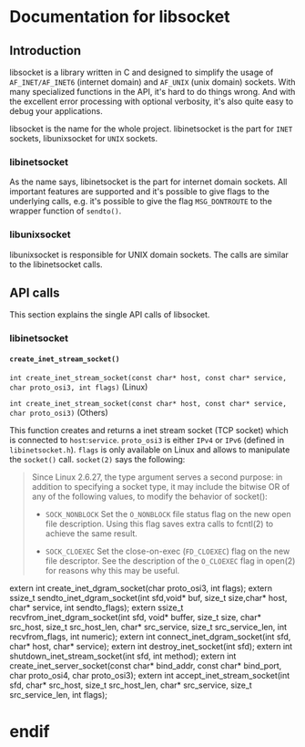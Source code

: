# Documentation for libsocket
## Introduction

libsocket is a library written in C and designed to simplify the usage of `AF_INET/AF_INET6` (internet domain) and `AF_UNIX`
(unix domain) sockets. With many specialized functions in the API, it's hard to do things wrong. And with the excellent error
processing with optional verbosity, it's also quite easy to debug your applications.

libsocket is the name for the whole project. libinetsocket is the part for `INET` sockets, libunixsocket for `UNIX` sockets.

### libinetsocket

As the name says, libinetsocket is the part for internet domain sockets. All important features are supported and it's possible
to give flags to the underlying calls, e.g. it's possible to give the flag `MSG_DONTROUTE` to the wrapper function of `sendto()`.

### libunixsocket

libunixsocket is responsible for UNIX domain sockets. The calls are similar to the libinetsocket calls.

## API calls

This section explains the single API calls of libsocket.

### libinetsocket

#### `create_inet_stream_socket()`
`int create_inet_stream_socket(const char* host, const char* service, char proto_osi3, int flags)` (Linux)

`int create_inet_stream_socket(const char* host, const char* service, char proto_osi3)` (Others)

This function creates and returns a inet stream socket (TCP socket) which is connected to `host`:`service`.
`proto_osi3` is either `IPv4` or `IPv6` (defined in `libinetsocket.h`). `flags` is only available on Linux and allows to manipulate the `socket()` call. 
`socket(2)` says the following:

>Since Linux 2.6.27, the type argument serves a second purpose: in addition to specifying a socket type, it may include the bitwise OR of any of the following values, to modify the behavior
>of socket():
>
>	* `SOCK_NONBLOCK`   Set the `O_NONBLOCK` file status flag on the new open file description.  Using this flag saves extra calls to fcntl(2) to achieve the same result.
>
>	* `SOCK_CLOEXEC`    Set the close-on-exec (`FD_CLOEXEC`) flag on the new file descriptor.  See the description of the `O_CLOEXEC` flag in open(2) for reasons why this may be useful.



extern int create_inet_dgram_socket(char proto_osi3, int flags);
extern ssize_t sendto_inet_dgram_socket(int sfd,void* buf, size_t size,char* host, char* service, int sendto_flags);
extern ssize_t recvfrom_inet_dgram_socket(int sfd, void* buffer, size_t size, char* src_host, size_t src_host_len, char* src_service, size_t src_service_len, int recvfrom_flags, int numeric);
extern int connect_inet_dgram_socket(int sfd, char* host, char* service);
extern int destroy_inet_socket(int sfd);
extern int shutdown_inet_stream_socket(int sfd, int method);
extern int create_inet_server_socket(const char* bind_addr, const char* bind_port, char proto_osi4, char proto_osi3);
extern int accept_inet_stream_socket(int sfd, char* src_host, size_t src_host_len, char* src_service, size_t src_service_len, int flags);

# endif
